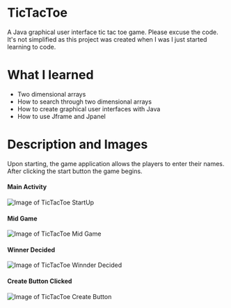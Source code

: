 # TicTacToe
A Java graphical user interface tic tac toe game. Please excuse the code. It's not simplified as this project was created when I was I just started learning to code.

# What I learned
* Two dimensional arrays
* How to search through two dimensional arrays
* How to create graphical user interfaces with Java
* How to use Jframe and Jpanel

# Description and Images
Upon starting, the game application allows the players to enter their names. After clicking the start button the game begins.

#### Main Activity
![Image of TicTacToe StartUp](https://github.com/negrt/cv/blob/master/images/TicTacToeStartUp.png?raw=true)

#### Mid Game
![Image of TicTacToe Mid Game](https://github.com/negrt/cv/blob/master/images/TicTacToeMidGame.png?raw=true)

#### Winner Decided
![Image of TicTacToe Winnder Decided](https://github.com/negrt/cv/blob/master/images/TicTacToeEndGame.png?raw=true)

#### Create Button Clicked
![Image of TicTacToe Create Button](https://github.com/negrt/cv/blob/master/images/TicTacToeStartUp.png?raw=true)
